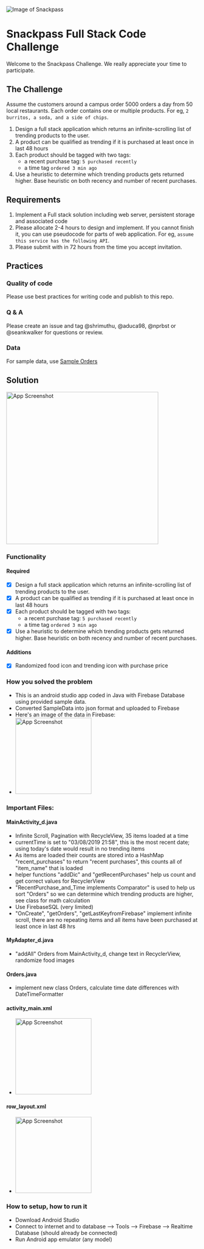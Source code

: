 ![Image of Snackpass](https://www.snackpass.co/static/media/logo_round_2.d74f1dd2.png)

# Snackpass Full Stack Code Challenge
Welcome to the Snackpass Challenge. We really appreciate your time to participate. 

## The Challenge

Assume the customers around a campus order 5000 orders a day from 50 local restaurants. Each order contains one or multiple products. For eg, `2 burritos, a soda, and a side of chips`.

1. Design a full stack application which returns an infinite-scrolling list of trending products to the user.
2. A product can be qualified as trending if it is purchased at least once in last 48 hours
3. Each product should be tagged with two tags:
    * a recent purchase tag: `5 purchased recently`
    * a time tag `ordered 3 min ago`
4. Use a heuristic to determine which trending products gets returned higher. Base heuristic on both recency and number of recent purchases.

## Requirements
1. Implement a Full stack solution including web server, persistent storage and associated code
2. Please allocate 2-4 hours to design and implement. If you cannot finish it, you can use pseudocode for parts of web application. For eg, `assume this service has the following API`.
3. Please submit with in 72 hours from the time you accept invitation. 

## Practices
### Quality of code 
 Please use best practices for writing code and publish to this repo. 
### Q & A
 Please create an issue and tag @shrimuthu, @aduca98, @nprbst or @seankwalker for questions or review.
### Data
For sample data, use [Sample Orders](https://docs.google.com/spreadsheets/d/1xfAjSlBflehOYj4O7I2YkfcBB1b9VgSHg9X-SmRWmsE/edit#gid=280279953)
 
## Solution

<img src='https://imgur.com/XvRD4Sd.gif' title='App Screenshot' width='400px' />

### Functionality 

#### Required
* [X] Design a full stack application which returns an infinite-scrolling list of trending products to the user.
* [X] A product can be qualified as trending if it is purchased at least once in last 48 hours
* [X] Each product should be tagged with two tags:
    * a recent purchase tag: `5 purchased recently`
    * a time tag `ordered 3 min ago`
* [X] Use a heuristic to determine which trending products gets returned higher. Base heuristic on both recency and number of recent purchases.

#### Additions
* [X] Randomized food icon and trending icon with purchase price 

### How you solved the problem
   - This is an android studio app coded in Java with Firebase Database using provided sample data. 
   - Converted SampleData into json format and uploaded to Firebase
   - Here's an image of the data in Firebase: 
   - <img src='https://imgur.com/XeZoYpl.png' title='App Screenshot' width='200px' />

### Important Files:
#### MainActivity_d.java
   - Infinite Scroll, Pagination with RecycleView, 35 items loaded at a time
   - currentTime is set to "03/08/2019 21:58", this is the most recent date; using today's date would result in no trending items 
   - As items are loaded their counts are stored into a HashMap "recent_purchases" to return "recent purchases", this counts all of "item_name" that is loaded
   - helper functions "addDic" and "getRecentPurchases" help us count and get correct values for RecyclerView 
   - "RecentPurchase_and_Time implements Comparator<Orders>" is used to help us sort "Orders" so we can determine which trending products are higher, see class for math calculation 
   - Use FirebaseSQL (very limited)
   - "OnCreate", "getOrders", "getLastKeyfromFirebase" implement infinite scroll, there are no repeating items and all items have been purchased at least once in last 48 hrs
   
#### MyAdapter_d.java
   - "addAll" Orders from MainActivity_d, change text in RecyclerView, randomize food images 

#### Orders.java
   - implement new class Orders, calculate time date differences with DateTimeFormatter

#### activity_main.xml
   - <img src='https://imgur.com/YFQOEkB.png' title='App Screenshot' width='200px' />
   
#### row_layout.xml
   - <img src='https://imgur.com/tFCMU3G.png' title='App Screenshot' width='200px' />
   

### How to setup, how to run it
   - Download Android Studio
   - Connect to internet and to database --> Tools --> Firebase --> Realtime Database (should already be connected)
   - Run Android app emulator (any model) 
   
